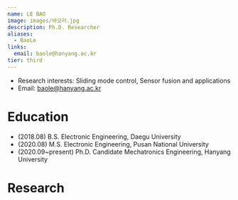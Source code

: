 ```yaml
---
name: LE BAO
image: images/바오러.jpg
description: Ph.D. Researcher
aliases:
  - BaoLe
links:
  email: baole@hanyang.ac.kr
tier: third
---
```


- Research interests: Sliding mode control, Sensor fusion and applications
- Email: baole@hanyang.ac.kr

# Education
- (2018.08) B.S. Electronic Engineering, Daegu University
- (2020.08) M.S. Electronic Engineering, Pusan National University
- (2020.09~present) Ph.D. Candidate Mechatronics Engineering, Hanyang University

# Research